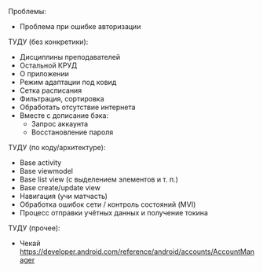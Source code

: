 Проблемы:
- Проблема при ошибке авторизации

ТУДУ (без конкретики):
- Дисциплины преподавателей
- Остальной КРУД
- О приложении
- Режим адаптации под ковид
- Сетка расписания
- Фильтрация, сортировка
- Обработать отсутствие интернета
- Вместе с дописание бэка:
  - Запрос аккаунта
  - Восстановление пароля

ТУДУ (по коду/архитектуре):
- Base activity
- Base viewmodel
- Base list view (с выделением элементов и т. п.)
- Base create/update view
- Навигация (учи матчасть)
- Обработка ошибок сети / контроль состояний (MVI)
- Процесс отправки учётных данных и получение токина

ТУДУ (прочее):
- Чекай https://developer.android.com/reference/android/accounts/AccountManager